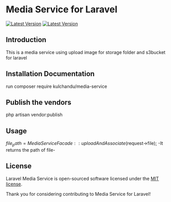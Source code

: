 # Media Service for Laravel

[![Latest Version](https://img.shields.io/github/v/tag/rahul-kulchandu2/media-service
)](https://github.com/rahul-kulchandu2/media-service-laravel/tags)
[![Latest Version](https://img.shields.io/packagist/dt/kulchandu/media-service
)](https://packagist.org/packages/kulchandu/media-service)


## Introduction

This is a media service using upload image for storage folder and s3bucket for laravel

## Installation Documentation

run composer require kulchandu/media-service

## Publish the vendors

php artisan vendor:publish

## Usage
  $file_path = MediaServiceFacade::uploadAndAssociate($request->file);
  -It returns the path of file-

## License

Laravel Media Service is open-sourced software licensed under the [MIT license](LICENSE.md).

Thank you for considering contributing to Media Service for Laravel!
